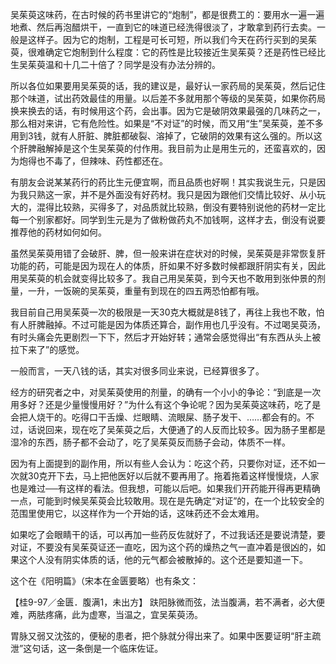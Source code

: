 吴茱萸这味药，在古时候的药书里讲它的“炮制”，都是很费工的：要用水一遍一遍地煮、然后再泡醋烘干，一直到它的味道已经洗得很淡了，才敢拿到药行去卖。一般是这样子。因为它的炮制，工程是可长可短，所以我们今天在药行买到的吴茱萸，很难确定它炮制到什么程度：它的药性是比较接近生吴茱萸？还是药性已经比生吴茱萸温和十几二十倍了？同学是没有办法分辨的。

所以各位如果要用吴茱萸的话，我的建议是，最好认一家药局的吴茱萸，然后记住那个味道，试出药效最佳的用量。以后差不多就用那个等级的吴茱萸，如果你药局换来换去的话，有时候用这个药，会出事。因为它是破阴效果最强的几味药之一，那么相对来讲，它有危险性。如果是“不对证”的时候，而又用“生”吴茱萸，差不多用到3钱，就有人肝脏、脾脏都破裂、溶掉了，它破阴的效果有这么强的。所以这个肝脾融解掉是这个生吴茱萸的付作用。我目前为止是用生元的，还蛮喜欢的，因为炮得也不毒了，但辣味、药性都还在。

有朋友会说某某药行的药比生元便宜啊，而且品质也好啊！其实我说生元，只是因为我只熟这一家，并不是外面没有好药材。我只是因为跟他们交情比较好、从小玩大的，混得比较熟，买得多了，对品质就比较熟，倒没有要特别说他的药材一定比每一个别家都好。同学到生元是为了做粉做药丸不加钱啊，这样才去，倒没有说要推荐他的药材如何如何。

虽然吴茱萸用错了会破肝、脾，但一般来讲在症状对的时候，吴茱萸是非常恢复肝功能的药，可能是因为现在人的体质，肝如果不好多数时候都跟肝阴实有关，因此用吴茱萸的机会就变得比较多了。我自己用吴茱萸，到今天也不敢用到张仲景的剂量，一升，一饭碗的吴茱萸，重量有到现在的四五两恐怕都有哦。

我目前自己用吴茱萸一次的极限是一天30克大概就是8钱了，再往上我也不敢，怕有人肝脾融掉。不过可能是因为体质还算合，副作用也几乎没有。不过喝吴萸汤，有时头痛会先更剧烈一下下，然后才开始好转；通常会感觉得出“有东西从头上被拉下来了”的感觉。

一般而言，一天八钱的话，其实对很多同业来说，已经算很多了。

经方的研究者之中，对吴茱萸使用的剂量，的确有一个小小的争论：“到底是一次用多好？还是少量慢慢用好？”为什么有这个争论呢？因为吴茱萸这味药，吃了是会把人烧干的。吃得口干舌燥、烂眼睛、流眼屎、肠子发干、……都会有的。不过，话说回来，现在吃了吴茱萸之后，大便通了的人反而比较多。因为肠子里都是湿冷的东西，肠子都不会动了，吃了吴茱萸反而肠子会动，体质不一样。

因为有上面提到的副作用，所以有些人会认为：吃这个药，只要你对证，还不如一次就30克开下去，马上把他医好以后就不要再用了。拖着拖着这样慢慢烧，人家也是难过──有这样的看法。但我想，可能以后吧。如果我们开药能开得再更精确一点，可能到时候吴茱萸会比较敢用。现在是先确定“对证”的，在一个比较安全的范围里使用它，以这样作为一个开始的话，这味药还不会太难用。

如果吃了会眼睛干的话，可以再加一些药反佐就好了，不过我话还是要说清楚，要对证，不要没有吴茱萸证还一直吃，因为这个药的燥热之气一直冲着是很凶的，如果这个人没有阴实体质的话，他的元气都会被散掉的。这个还是要知道一下。

这个在《阳明篇》（宋本在金匮要略）也有条文：

【桂9-97／金匮．腹满1，未出方】
趺阳脉微而弦，法当腹满，若不满者，必大便难，两胠疼痛，此为虚寒，当温之，宜吴茱萸汤。

胃脉又弱又沈弦的，便秘的患者，把个脉就分得出来了。如果中医要证明“肝主疏泄”这句话，这一条倒是一个临床佐证。
